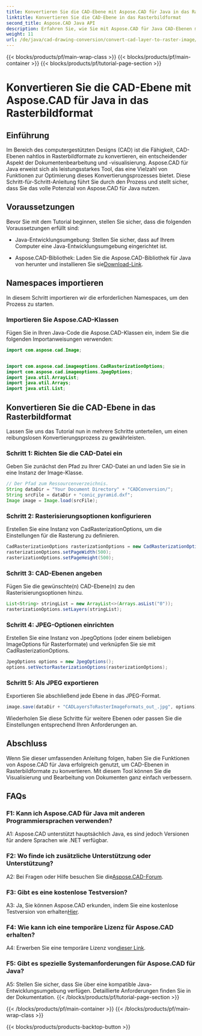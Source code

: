 ```yaml
---
title: Konvertieren Sie die CAD-Ebene mit Aspose.CAD für Java in das Rasterbildformat
linktitle: Konvertieren Sie die CAD-Ebene in das Rasterbildformat
second_title: Aspose.CAD Java API
description: Erfahren Sie, wie Sie mit Aspose.CAD für Java CAD-Ebenen mühelos in Rasterbilder konvertieren. Befolgen Sie unsere Schritt-für-Schritt-Anleitung für eine nahtlose Dokumentenvisualisierung.
weight: 11
url: /de/java/cad-drawing-conversion/convert-cad-layer-to-raster-image/
---
```


{{< blocks/products/pf/main-wrap-class >}}
{{< blocks/products/pf/main-container >}}
{{< blocks/products/pf/tutorial-page-section >}}

# Konvertieren Sie die CAD-Ebene mit Aspose.CAD für Java in das Rasterbildformat

## Einführung

Im Bereich des computergestützten Designs (CAD) ist die Fähigkeit, CAD-Ebenen nahtlos in Rasterbildformate zu konvertieren, ein entscheidender Aspekt der Dokumentenbearbeitung und -visualisierung. Aspose.CAD für Java erweist sich als leistungsstarkes Tool, das eine Vielzahl von Funktionen zur Optimierung dieses Konvertierungsprozesses bietet. Diese Schritt-für-Schritt-Anleitung führt Sie durch den Prozess und stellt sicher, dass Sie das volle Potenzial von Aspose.CAD für Java nutzen.

## Voraussetzungen

Bevor Sie mit dem Tutorial beginnen, stellen Sie sicher, dass die folgenden Voraussetzungen erfüllt sind:

- Java-Entwicklungsumgebung: Stellen Sie sicher, dass auf Ihrem Computer eine Java-Entwicklungsumgebung eingerichtet ist.

-  Aspose.CAD-Bibliothek: Laden Sie die Aspose.CAD-Bibliothek für Java von herunter und installieren Sie sie[Download-Link](https://releases.aspose.com/cad/java/).

## Namespaces importieren

In diesem Schritt importieren wir die erforderlichen Namespaces, um den Prozess zu starten.

### Importieren Sie Aspose.CAD-Klassen

Fügen Sie in Ihren Java-Code die Aspose.CAD-Klassen ein, indem Sie die folgenden Importanweisungen verwenden:

```java
import com.aspose.cad.Image;


import com.aspose.cad.imageoptions.CadRasterizationOptions;
import com.aspose.cad.imageoptions.JpegOptions;
import java.util.ArrayList;
import java.util.Arrays;
import java.util.List;
```

## Konvertieren Sie die CAD-Ebene in das Rasterbildformat

Lassen Sie uns das Tutorial nun in mehrere Schritte unterteilen, um einen reibungslosen Konvertierungsprozess zu gewährleisten.

### Schritt 1: Richten Sie die CAD-Datei ein

Geben Sie zunächst den Pfad zu Ihrer CAD-Datei an und laden Sie sie in eine Instanz der Image-Klasse.

```java
// Der Pfad zum Ressourcenverzeichnis.
String dataDir = "Your Document Directory" + "CADConversion/";
String srcFile = dataDir + "conic_pyramid.dxf";
Image image = Image.load(srcFile);
```

### Schritt 2: Rasterisierungsoptionen konfigurieren

Erstellen Sie eine Instanz von CadRasterizationOptions, um die Einstellungen für die Rasterung zu definieren.

```java
CadRasterizationOptions rasterizationOptions = new CadRasterizationOptions();
rasterizationOptions.setPageWidth(500);
rasterizationOptions.setPageHeight(500);
```

### Schritt 3: CAD-Ebenen angeben

Fügen Sie die gewünschte(n) CAD-Ebene(n) zu den Rasterisierungsoptionen hinzu.

```java
List<String> stringList = new ArrayList<>(Arrays.asList("0"));
rasterizationOptions.setLayers(stringList);
```

### Schritt 4: JPEG-Optionen einrichten

Erstellen Sie eine Instanz von JpegOptions (oder einem beliebigen ImageOptions für Rasterformate) und verknüpfen Sie sie mit CadRasterizationOptions.

```java
JpegOptions options = new JpegOptions();
options.setVectorRasterizationOptions(rasterizationOptions);
```

### Schritt 5: Als JPEG exportieren

Exportieren Sie abschließend jede Ebene in das JPEG-Format.

```java
image.save(dataDir + "CADLayersToRasterImageFormats_out_.jpg", options);
```

Wiederholen Sie diese Schritte für weitere Ebenen oder passen Sie die Einstellungen entsprechend Ihren Anforderungen an.

## Abschluss

Wenn Sie dieser umfassenden Anleitung folgen, haben Sie die Funktionen von Aspose.CAD für Java erfolgreich genutzt, um CAD-Ebenen in Rasterbildformate zu konvertieren. Mit diesem Tool können Sie die Visualisierung und Bearbeitung von Dokumenten ganz einfach verbessern.

## FAQs

### F1: Kann ich Aspose.CAD für Java mit anderen Programmiersprachen verwenden?

A1: Aspose.CAD unterstützt hauptsächlich Java, es sind jedoch Versionen für andere Sprachen wie .NET verfügbar.

### F2: Wo finde ich zusätzliche Unterstützung oder Unterstützung?

 A2: Bei Fragen oder Hilfe besuchen Sie die[Aspose.CAD-Forum](https://forum.aspose.com/c/cad/19).

### F3: Gibt es eine kostenlose Testversion?

 A3: Ja, Sie können Aspose.CAD erkunden, indem Sie eine kostenlose Testversion von erhalten[Hier](https://releases.aspose.com/).

### F4: Wie kann ich eine temporäre Lizenz für Aspose.CAD erhalten?

 A4: Erwerben Sie eine temporäre Lizenz von[dieser Link](https://purchase.aspose.com/temporary-license/).

### F5: Gibt es spezielle Systemanforderungen für Aspose.CAD für Java?

A5: Stellen Sie sicher, dass Sie über eine kompatible Java-Entwicklungsumgebung verfügen. Detaillierte Anforderungen finden Sie in der Dokumentation.
{{< /blocks/products/pf/tutorial-page-section >}}

{{< /blocks/products/pf/main-container >}}
{{< /blocks/products/pf/main-wrap-class >}}

{{< blocks/products/products-backtop-button >}}
